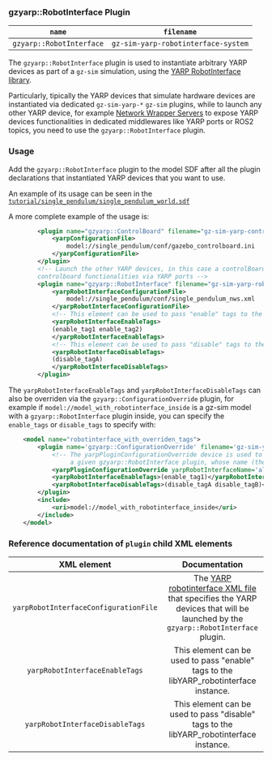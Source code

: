 ### gzyarp::RobotInterface Plugin


| `name`        | `filename`         |
|:-------------:|:------------------:|
| `gzyarp::RobotInterface` |  `gz-sim-yarp-robotinterface-system` |

The `gzyarp::RobotInterface` plugin is used to instantiate arbitrary YARP devices as part of a `gz-sim` simulation, using the [YARP RobotInterface library](https://www.yarp.it/latest/group__robointerface__all.html).

Particularly, tipically the YARP devices that simulate hardware devices are instantiated via dedicated `gz-sim-yarp-*` `gz-sim` plugins, while to launch any other YARP device, for example [Network Wrapper Servers](https://yarp.it/latest/group__nws__and__nwc__architecture.html) to expose YARP devices functionalities in dedicated middlewares like YARP ports or ROS2 topics, you need to use the `gzyarp::RobotInterface` plugin.

### Usage

Add the `gzyarp::RobotInterface` plugin to the model SDF after all the plugin declarations that instantiated YARP devices that you want to use.

An example of its usage can be seen in the [`tutorial/single_pendulum/single_pendulum_world.sdf`](../../tutorial/single_pendulum/model.sdf)

A more complete example of the usage is:

```xml
        <plugin name="gzyarp::ControlBoard" filename="gz-sim-yarp-controlboard-system">
            <yarpConfigurationFile>
                model://single_pendulum/conf/gazebo_controlboard.ini
            </yarpConfigurationFile>
        </plugin>
        <!-- Launch the other YARP devices, in this case a controlBoard_nws_yarp to expose the
        controlboard functionalities via YARP ports -->
        <plugin name="gzyarp::RobotInterface" filename="gz-sim-yarp-robotinterface-system">
            <yarpRobotInterfaceConfigurationFile>
                model://single_pendulum/conf/single_pendulum_nws.xml
            </yarpRobotInterfaceConfigurationFile>
            <!-- This element can be used to pass "enable" tags to the libYARP_robotinterface instance -->
            <yarpRobotInterfaceEnableTags>
            (enable_tag1 enable_tag2)
            </yarpRobotInterfaceEnableTags>
            <!-- This element can be used to pass "disable" tags to the libYARP_robotinterface instance -->
            <yarpRobotInterfaceDisableTags>
            (disable_tagA)
            </yarpRobotInterfaceDisableTags>
        </plugin>
```

The `yarpRobotInterfaceEnableTags` and `yarpRobotInterfaceDisableTags` can also be overriden via the `gzyarp::ConfigurationOverride` plugin,
for example if `model://model_with_robotinterface_inside` is a gz-sim model with a `gzyarp::RobotInterface` plugin inside, you can specify the `enable_tags` or `disable_tags` to specify with:

```xml
    <model name="robotinterface_with_overriden_tags">
        <plugin name='gzyarp::ConfigurationOverride' filename='gz-sim-yarp-configurationoverride-system'>
            <!-- The yarpPluginConfigurationOverride device is used to override the configuration of
                 a given gzyarp::RobotInterface plugin, whose name (the one specified inside the xml file) is specified with yarpRobotInterfaceName, or you can specify `all` to ensure that the enable tags will be specified for all -->
            <yarpPluginConfigurationOverride yarpRobotInterfaceName='all'/>
            <yarpRobotInterfaceEnableTags>(enable_tag1)</yarpRobotInterfaceEnableTags>
            <yarpRobotInterfaceDisableTags>(disable_tagA disable_tagB)</yarpRobotInterfaceDisableTags>
        </plugin>
        <include>
            <uri>model://model_with_robotinterface_inside</uri>
        </include>
    </model>
```

### Reference documentation of `plugin` child XML elements

| XML element | Documentation |
|:------------:|:-----------------------:|
| `yarpRobotInterfaceConfigurationFile` | The [YARP robotinterface XML file](https://www.yarp.it/latest/group__yarp__robotinterface__xml__config__files.html) that specifies the YARP devices that will be launched by the `gzyarp::RobotInterface` plugin. |
| `yarpRobotInterfaceEnableTags` | This element can be used to pass "enable" tags to the libYARP_robotinterface instance. |
| `yarpRobotInterfaceDisableTags` | This element can be used to pass "disable" tags to the libYARP_robotinterface instance. |